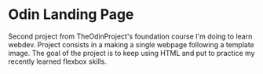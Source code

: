 # Odin Landing Page
Second project from TheOdinProject's foundation course I'm doing to learn webdev.
Project consists in a making a single webpage following a template image. The goal of the project is to keep using HTML and put to practice my recently learned flexbox skills.
